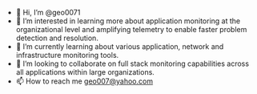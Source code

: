 - 👋 Hi, I’m @geo0071
- 👀 I’m interested in learning more about application monitoring at the organizational level and amplifying telemetry to enable faster problem detection and resolution.
- 🌱 I’m currently learning about various application, network and infrastructure monitoring tools.
- 💞️ I’m looking to collaborate on full stack monitoring capabilities across all applications within large organizations.
- 📫 How to reach me geo007@yahoo.com

<!---
geo0071/geo0071 is a ✨ special ✨ repository because its `README.md` (this file) appears on your GitHub profile.
You can click the Preview link to take a look at your changes.
--->
